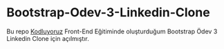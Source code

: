 ﻿# Bootstrap-Odev-3-Linkedin-Clone
 Bu repo [Kodluyoruz](https://www.kodluyoruz.org) Front-End Eğitiminde oluşturduğum  Bootstrap Ödev 3 Linkedin Clone için açılmıştır.
